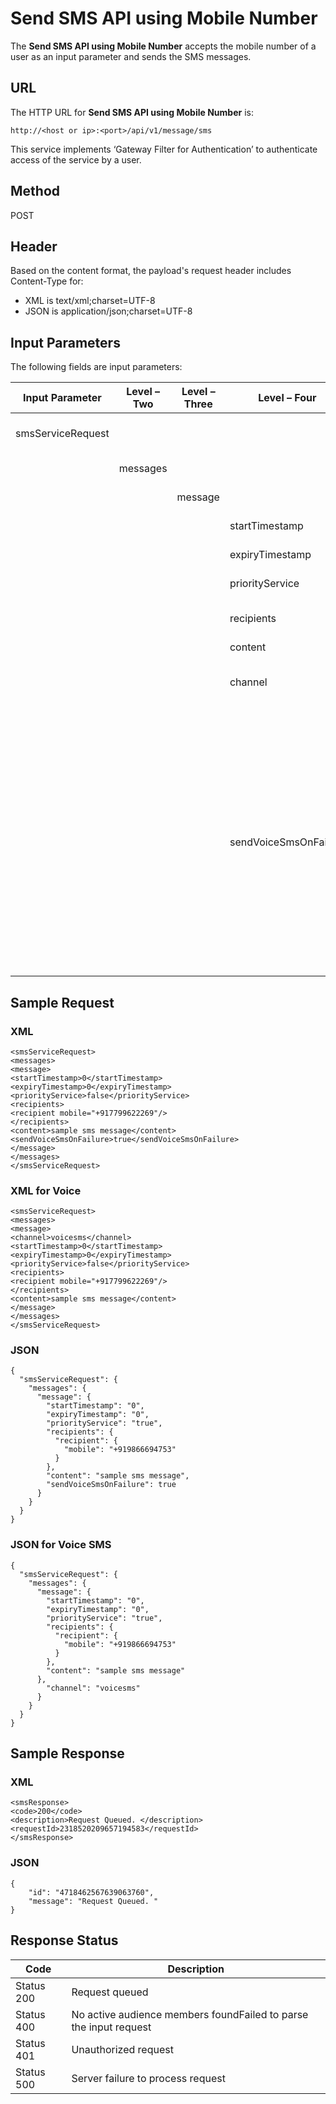                            


Send SMS API using Mobile Number
================================

The **Send SMS API using Mobile Number** accepts the mobile number of a user as an input parameter and sends the SMS messages.

URL
---

The HTTP URL for **Send SMS API using Mobile Number** is:

```
http://<host or ip>:<port>/api/v1/message/sms
```

This service implements ‘Gateway Filter for Authentication’ to authenticate access of the service by a user.

Method
------

POST

Header
------

Based on the content format, the payload's request header includes Content-Type for:

*   XML is text/xml;charset=UTF-8
*   JSON is application/json;charset=UTF-8

Input Parameters
----------------

The following fields are input parameters:

  
| Input Parameter | Level – Two | Level – Three | Level – Four | Required | Type | Description |
| --- | --- | --- | --- | --- | --- | --- |
| smsServiceRequest |   |   |   |   |   | An array of smsServiceRequest objects |
|   | messages |   |   |   |   | An array of messages objects |
|   |   | message |   |   |   | An array of message objects |
|   |   |   | startTimestamp | Optional | string | Time relative to a starting point |
|   |   |   | expiryTimestamp | Optional | string | Time relative to an ending point |
|   |   |   | priorityService | Required | boolean | If priority service or not |
|   |   |   | recipients | mobile (Required) |   | An array of recipients objects: -mobile |
|   |   |   | content | Optional | string | SMS description |
|   |   |   | channel | Optional | string | Used to define type of SMS. For example Voice SMS or Text SMS. |
|   |   |   | sendVoiceSmsOnFailure | Optional | boolean | If sending the text SMS fails (response code is not `SUBMITTED`), send a voice SMS to the recipient.<br>The engagement server does not send a voice SMS in the following scenarios:<br>1.The parameter is not specified<br>2.The parameter value is `false`<br>3.The channel value is not `TEXT`<br>4.The SMS provider is not configured for Voice SMS |

Sample Request
--------------

### XML

```
<smsServiceRequest>  
<messages>  
<message>  
<startTimestamp>0</startTimestamp>  
<expiryTimestamp>0</expiryTimestamp>  
<priorityService>false</priorityService>  
<recipients>  
<recipient mobile="+917799622269"/>  
</recipients>  
<content>sample sms message</content>
<sendVoiceSmsOnFailure>true</sendVoiceSmsOnFailure>  
</message>  
</messages>  
</smsServiceRequest>  

```

### XML for Voice

```
<smsServiceRequest>  
<messages>  
<message>  
<channel>voicesms</channel>  
<startTimestamp>0</startTimestamp>  
<expiryTimestamp>0</expiryTimestamp>  
<priorityService>false</priorityService>  
<recipients>  
<recipient mobile="+917799622269"/>  
</recipients>  
<content>sample sms message</content>  
</message>  
</messages>  
</smsServiceRequest>  

```

### JSON

```
{
  "smsServiceRequest": {
    "messages": {
      "message": {
        "startTimestamp": "0",
        "expiryTimestamp": "0",
        "priorityService": "true",
        "recipients": {
          "recipient": {
            "mobile": "+919866694753"
          }
        },
        "content": "sample sms message",
        "sendVoiceSmsOnFailure": true
      }
    }
  }
}
```

### JSON for Voice SMS

```
{
  "smsServiceRequest": {
    "messages": {
      "message": {
        "startTimestamp": "0",
        "expiryTimestamp": "0",
        "priorityService": "true",
        "recipients": {
          "recipient": {
            "mobile": "+919866694753"
          }
        },
        "content": "sample sms message"
      },
        "channel": "voicesms"
      }
    }
  }
}
```

Sample Response
---------------

### XML

```
<smsResponse>  
<code>200</code>  
<description>Request Queued. </description>  
<requestId>2318520209657194583</requestId>  
</smsResponse>  

```

### JSON

```
{
	"id": "4718462567639063760",
	"message": "Request Queued. "
}
```

Response Status
---------------

  
| Code | Description |
| --- | --- |
| Status 200 | Request queued |
| Status 400 | No active audience members foundFailed to parse the input request |
| Status 401 | Unauthorized request |
| Status 500 | Server failure to process request |
